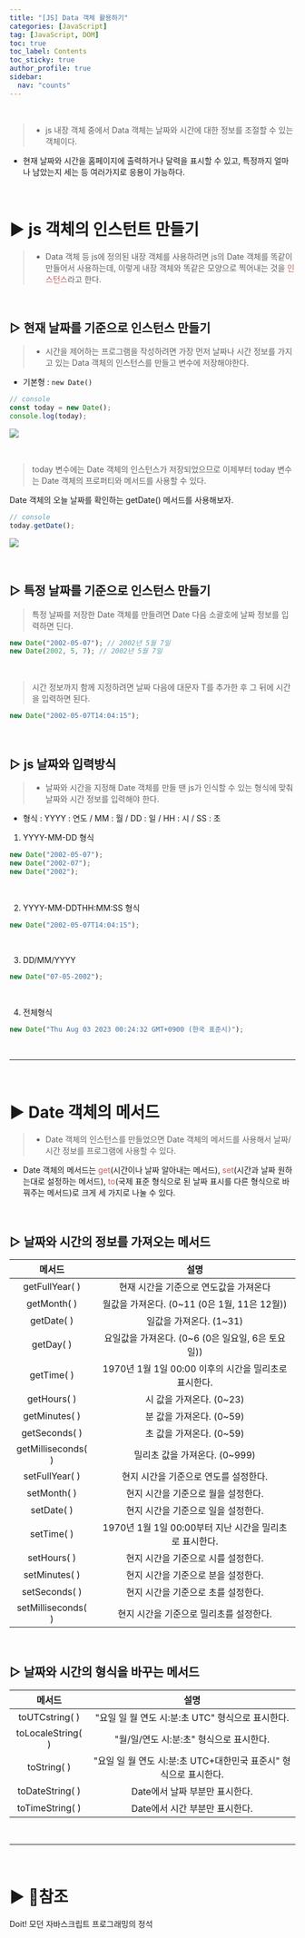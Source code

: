 ```yaml
---
title: "[JS] Data 객체 활용하기"
categories: [JavaScript]
tag: [JavaScript, DOM]
toc: true
toc_label: Contents
toc_sticky: true
author_profile: true
sidebar:
  nav: "counts"
---
```


<br>

> - js 내장 객체 중에서 Data 객체는 날짜와 시간에 대한 정보를 조절할 수 있는 객체이다.

- 현재 날짜와 시간을 홈페이지에 출력하거나 달력을 표시할 수 있고, 특정까지 얼마나 남았는지 세는 등 여러가지로 응용이 가능하다.

<br>

# ▶ js 객체의 인스턴트 만들기

> - Data 객체 등 js에 정의된 내장 객체를 사용하려면 js의 Date 객체를 똑같이 만들어서 사용하는데, 이렇게 내장 객체와 똑같은 모양으로 찍어내는 것을 <span style="color:indianred">인스턴스</span>라고 한다.

<br>

## ▷ 현재 날짜를 기준으로 인스턴스 만들기

> - 시간을 제어하는 프로그램을 작성하려면 가장 먼저 날짜나 시간 정보를 가지고 있는 Data 객체의 인스턴스를 만들고 변수에 저장해야한다.

- 기본형 : `new Date()`

```jsx
// console
const today = new Date();
console.log(today);
```

![](https://velog.velcdn.com/images/sieunpark/post/a20f6421-e894-4e84-b776-e3f3de8f3af0/image.png)

<br>

> today 변수에는 Date 객체의 인스턴스가 저장되었으므로 이제부터 today 변수는 Date 객체의 프로퍼티와 메서드를 사용할 수 있다.

Date 객체의 오늘 날짜를 확인하는 getDate() 메서드를 사용해보자.

```jsx
// console
today.getDate();
```

![](https://velog.velcdn.com/images/sieunpark/post/b5485b64-e9fc-4e96-9026-78626acbe60d/image.png)

<br>

## ▷ 특정 날짜를 기준으로 인스턴스 만들기

> 특정 날짜를 저장한 Date 객체를 만들려면 Date 다음 소괄호에 날짜 정보를 입력하면 딘다.

```jsx
new Date("2002-05-07"); // 2002년 5월 7일
new Date(2002, 5, 7); // 2002년 5월 7일
```

<br>

> 시간 정보까지 함께 지정하려면 날짜 다음에 대문자 T를 추가한 후 그 뒤에 시간을 입력하면 된다.

```jsx
new Date("2002-05-07T14:04:15");
```

<br>

## ▷ js 날짜와 입력방식

> - 날짜와 시간을 지정해 Date 객체를 만들 땐 js가 인식할 수 있는 형식에 맞춰 날짜와 시간 정보를 입력해야 한다.

- 형식 : YYYY : 연도 / MM : 월 / DD : 일 / HH : 시 / SS : 초

1. YYYY-MM-DD 형식

```jsx
new Date("2002-05-07");
new Date("2002-07");
new Date("2002");
```

<br>

2. YYYY-MM-DDTHH:MM:SS 형식

```jsx
new Date("2002-05-07T14:04:15");
```

<br>

3. DD/MM/YYYY

```jsx
new Date("07-05-2002");
```

<br>

4. 전체형식

```jsx
new Date("Thu Aug 03 2023 00:24:32 GMT+0900 (한국 표준시)");
```

<br>

---

<br>

# ▶ Date 객체의 메서드

> - Date 객체의 인스턴스를 만들었으면 Date 객체의 메서드를 사용해서 날짜/시간 정보를 프로그램에 사용할 수 있다.

- Date 객체의 메서드는 <span style="color:indianred">get</span>(시간이나 날짜 알아내는 메서드), <span style="color:indianred">set</span>(시간과 날짜 원하는대로 설정하는 메서드), <span style="color:indianred">to</span>(국제 표준 형식으로 된 날짜 표시를 다른 형식으로 바꿔주는 메서드)로 크게 세 가지로 나눌 수 있다.

<br>

## ▷ 날짜와 시간의 정보를 가져오는 메서드

|       메서드       |                          설명                           |
| :----------------: | :-----------------------------------------------------: |
|   getFullYear( )   |         현재 시간을 기준으로 연도값을 가져온다          |
|    getMonth( )     |      월값을 가져온다. (0~11 (0은 1월, 11은 12월))       |
|     getDate( )     |                 일값을 가져온다. (1~31)                 |
|     getDay( )      |    요일값을 가져온다. (0~6 (0은 일요일, 6은 토요일))    |
|     getTime( )     |  1970년 1월 1일 00:00 이후의 시간을 밀리초로 표시한다.  |
|    getHours( )     |                시 값을 가져온다. (0~23)                 |
|   getMinutes( )    |                분 값을 가져온다. (0~59)                 |
|   getSeconds( )    |                초 값을 가져온다. (0~59)                 |
| getMilliseconds( ) |              밀리초 값을 가져온다. (0~999)              |
|   setFullYear( )   |          현지 시간을 기준으로 연도를 설정한다.          |
|    setMonth( )     |           현지 시간을 기준으로 월을 설정한다.           |
|     setDate( )     |           현지 시간을 기준으로 일을 설정한다.           |
|     setTime( )     | 1970년 1월 1일 00:00부터 지난 시간을 밀리초로 표시한다. |
|    setHours( )     |           현지 시간을 기준으로 시를 설정한다.           |
|   setMinutes( )    |           현지 시간을 기준으로 분을 설정한다.           |
|   setSeconds( )    |           현지 시간을 기준으로 초를 설정한다.           |
| setMilliseconds( ) |         현지 시간을 기준으로 밀리초를 설정한다.         |

<br>

## ▷ 날짜와 시간의 형식을 바꾸는 메서드

|      메서드       |                               설명                                |
| :---------------: | :---------------------------------------------------------------: |
|  toUTCstring( )   |         "요일 일 월 연도 시:분:초 UTC" 형식으로 표시한다.         |
| toLocaleString( ) |             "월/일/연도 시:분:초" 형식으로 표시한다.              |
|    toString( )    | "요일 일 월 연도 시:분:초 UTC+대한민국 표준시" 형식으로 표시한다. |
|  toDateString( )  |                  Date에서 날짜 부분만 표시한다.                   |
|  toTimeString( )  |                  Date에서 시간 부분만 표시한다.                   |

<br>

---

<br>

# ▶ 📎참조

Doit! 모던 자바스크립트 프로그래밍의 정석
